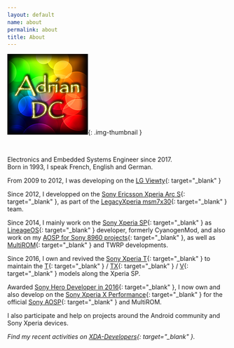 ```yaml
---
layout: default
name: about
permalink: about
title: About
---
```


![AdrianDC](images/adriandc.png){: .img-thumbnail }

<br />

Electronics and Embedded Systems Engineer since 2017.  
Born in 1993, I speak French, English and German.

From 2009 to 2012, I was developing on the [LG Viewty](http://www.gsmarena.com/lg_ku990_viewty-2070.php){: target="_blank" }

Since 2012, I developped on the [Sony Ericsson Xperia Arc S](http://www.gsmarena.com/sony_ericsson_xperia_arc_s-4134.php){: target="_blank" }, as part of the [LegacyXperia msm7x30](http://legacyxperia.github.io){: target="_blank" } team.

Since 2014, I mainly work on the [Sony Xperia SP](http://www.gsmarena.com/sony_xperia_sp-5364.php){: target="_blank" } as [LineageOS](http://lineageos.org){: target="_blank" } developer, formerly CyanogenMod, and also work on my [AOSP for Sony 8960 projects](https://github.com/AdrianDC?tab=repositories&q=development){: target="_blank" }, as well as [MultiROM](https://github.com/multirom-dev){: target="_blank" } and TWRP developments.

Since 2016, I own and revived the [Sony Xperia T](http://www.gsmarena.com/sony_xperia_t-4899.php){: target="_blank" } to maintain the [T](http://www.gsmarena.com/sony_xperia_t-4899.php){: target="_blank" } /
[TX](http://www.gsmarena.com/sony_xperia_tx-4959.php){: target="_blank" } /
[V](http://www.gsmarena.com/sony_xperia_v-4958.php){: target="_blank" } models along the Xperia SP.

Awarded [Sony Hero Developer in 2016](https://developer.sonymobile.com/2016/09/14/adrian){: target="_blank" }, I now own and also develop on the [Sony Xperia X Performance](http://www.gsmarena.com/sony_xperia_x_performance-7949.php){: target="_blank" } for the official [Sony AOSP](https://github.com/sonyxperiadev){: target="_blank" } and MultiROM.

I also participate and help on projects around the Android community and Sony Xperia devices.

*Find my recent activities on [XDA-Developers](http://forum.xda-developers.com/member.php?u=2233641){: target="_blank" }.*
